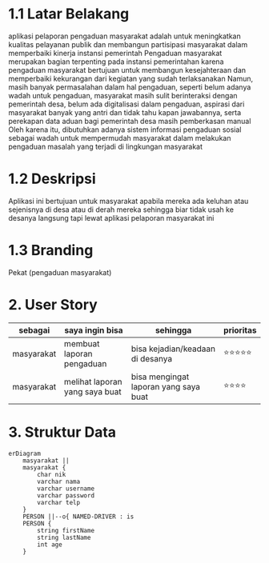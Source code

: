 # 1.1 Latar Belakang
aplikasi pelaporan pengaduan masyarakat adalah untuk meningkatkan kualitas pelayanan publik dan membangun partisipasi masyarakat dalam memperbaiki kinerja instansi pemerintah Pengaduan masyarakat merupakan bagian terpenting pada instansi pemerintahan karena pengaduan masyarakat bertujuan untuk membangun kesejahteraan dan memperbaiki kekurangan dari kegiatan yang sudah terlaksanakan Namun, masih banyak permasalahan dalam hal pengaduan, seperti belum adanya wadah untuk pengaduan, masyarakat masih sulit berinteraksi dengan pemerintah desa, belum ada digitalisasi dalam pengaduan, aspirasi dari masyarakat banyak yang antri dan tidak tahu kapan jawabannya, serta perekapan data aduan bagi pemerintah desa masih pemberkasan manual Oleh karena itu, dibutuhkan adanya sistem informasi pengaduan sosial sebagai wadah untuk mempermudah masyarakat dalam melakukan pengaduan masalah yang terjadi di lingkungan masyarakat
# 1.2 Deskripsi
Aplikasi ini bertujuan untuk masyarakat apabila mereka ada keluhan atau sejenisnya di desa atau di derah mereka sehingga biar tidak usah ke desanya langsung tapi lewat aplikasi pelaporan masyarakat ini 
# 1.3 Branding
Pekat (pengaduan masyarakat)
# 2. User Story

sebagai | saya ingin bisa | sehingga | prioritas
---|---|---|---
masyarakat | membuat laporan pengaduan | bisa kejadian/keadaan di desanya | ⭐⭐⭐⭐⭐
masyarakat | melihat laporan yang saya buat | bisa mengingat laporan yang saya buat | ⭐⭐⭐⭐
# 3. Struktur Data

```mermaid
erDiagram
    masyarakat ||
    masyarakat {
        char nik
        varchar nama
        varchar username
        varchar password
        varchar telp
    }
    PERSON ||--o{ NAMED-DRIVER : is
    PERSON {
        string firstName
        string lastName
        int age
    }
```
